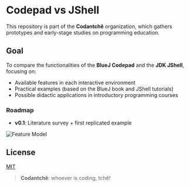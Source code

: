 # Codepad vs JShell

This repository is part of the **Codantchê** organization, which gathers prototypes and early-stage studies on programming education.

## Goal

To compare the functionalities of the **BlueJ Codepad** and the **JDK JShell**, focusing on:

- Available features in each interactive environment  
- Practical examples (based on the BlueJ book and JShell tutorials)  
- Possible didactic applications in introductory programming courses

### Roadmap

- **v0.1**: Literature survey + first replicated example





![Feature Model](http://www.plantuml.com/plantuml/proxy?cache=no&src=https://raw.githubusercontent.com/codantche/codepad-jshell/refs/heads/main/features.puml)


## License

[MIT](LICENSE)

  
> **Codantchê**: whoever is coding, tchê!
